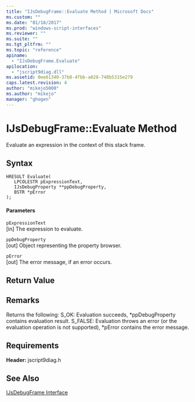 ```yaml
---
title: "IJsDebugFrame::Evaluate Method | Microsoft Docs"
ms.custom: ""
ms.date: "01/18/2017"
ms.prod: "windows-script-interfaces"
ms.reviewer: ""
ms.suite: ""
ms.tgt_pltfrm: ""
ms.topic: "reference"
apiname: 
  - "IJsDebugFrame.Evaluate"
apilocation: 
  - "jscript9diag.dll"
ms.assetid: 0ee61340-37b8-4fbb-a028-748b5315e279
caps.latest.revision: 4
author: "mikejo5000"
ms.author: "mikejo"
manager: "ghogen"
---
```

# IJsDebugFrame::Evaluate Method
Evaluate an expression in the context of this stack frame.  
  
## Syntax  
  
```  
HRESULT Evaluate(  
   LPCOLESTR pExpressionText,  
   IJsDebugProperty **ppDebugProperty,  
   BSTR *pError  
);  
```  
  
#### Parameters  
 `pExpressionText`  
 [in] The expression to evaluate.  
  
 `ppDebugProperty`  
 [out] Object representing the property browser.  
  
 `pError`  
 [out] The error message, if an error occurs.  
  
## Return Value  
  
## Remarks  
 Returns the following: S_OK: Evaluation succeeds, *ppDebugProperty contains evaluation result. S_FALSE: Evaluation throws an error (or the evaluation operation is not supported), \*pError contains the error message.  
  
## Requirements  
 **Header:** jscript9diag.h  
  
## See Also  
 [IJsDebugFrame Interface](../../winscript/reference/ijsdebugframe-interface.md)